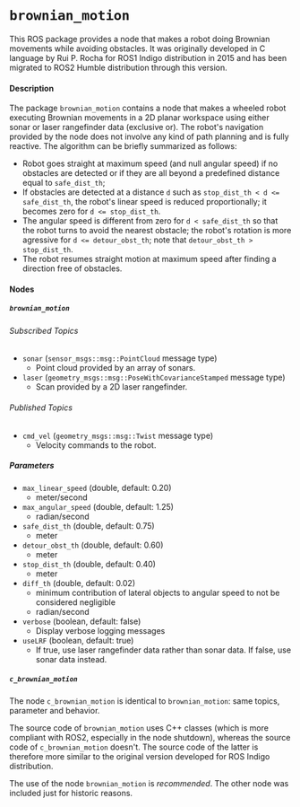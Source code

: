 # `brownian_motion`
This ROS package provides a node that makes a robot doing Brownian movements while avoiding obstacles. It was originally developed in C language by Rui P. Rocha for ROS1 Indigo distribution in 2015 and has been migrated to ROS2 Humble distribution through this version.

#### Description
The package `brownian_motion` contains a node that makes a wheeled robot executing Brownian movements in a 2D planar workspace using either sonar or laser rangefinder data (exclusive or). The robot's navigation provided by the node does not involve any kind of path planning and is fully reactive. The algorithm can be briefly summarized as follows:
- Robot goes straight at maximum speed (and null angular speed) if no obstacles are detected or if they are all beyond a predefined distance equal to `safe_dist_th`;
- If obstacles are detected at a distance `d` such as `stop_dist_th < d <= safe_dist_th`, the robot's linear speed is reduced proportionally; it becomes zero for `d <= stop_dist_th`.
- The angular speed is different from zero for `d < safe_dist_th` so that the robot turns to avoid the nearest obstacle; the robot's rotation is more agressive for `d <= detour_obst_th`; note that `detour_obst_th > stop_dist_th`.
- The robot resumes straight motion at maximum speed after finding a direction free of obstacles.


#### Nodes

##### `brownian_motion`

###### Subscribed Topics
- `sonar` (`sensor_msgs::msg::PointCloud` message type)
    - Point cloud provided by an array of sonars.
- `laser` (`geometry_msgs::msg::PoseWithCovarianceStamped` message type)
    - Scan provided by a 2D laser rangefinder.

###### Published Topics
- `cmd_vel` (`geometry_msgs::msg::Twist` message type)
    - Velocity commands to the robot.


##### Parameters
- `max_linear_speed` (double, default: 0.20)
    - meter/second
- `max_angular_speed` (double, default: 1.25)
    - radian/second
- `safe_dist_th` (double, default: 0.75)
    - meter
- `detour_obst_th` (double, default: 0.60)
    - meter
- `stop_dist_th` (double, default: 0.40)
    - meter
- `diff_th` (double, default: 0.02)
    - minimum contribution of lateral objects to angular speed to not be considered negligible
    - radian/second
- `verbose` (boolean, default: false)
    - Display verbose logging messages
- `useLRF` (boolean, default: true)
    - If true, use laser rangefinder data rather than sonar data. If false, use sonar data instead.

##### `c_brownian_motion`
The node `c_brownian_motion` is identical to `brownian_motion`: same topics, parameter and  behavior.

The source code of `brownian_motion` uses C++ classes (which is more compliant with ROS2, especially in the node shutdown), whereas the source code of `c_brownian_motion` doesn't. The source code of the latter is therefore more similar to the original version developed for ROS Indigo distribution.

The use of the node `brownian_motion` is _recommended_. The other node was included just for historic reasons.